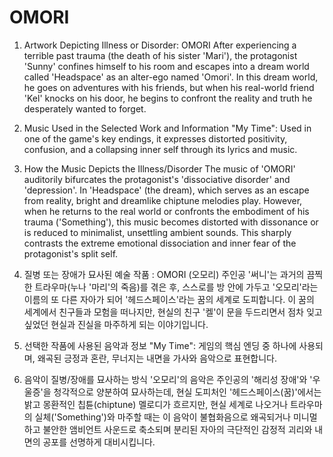 # OMORI
1. Artwork Depicting Illness or Disorder: OMORI
After experiencing a terrible past trauma (the death of his sister 'Mari'), the protagonist 'Sunny' confines himself to his room and escapes into a dream world called 'Headspace' as an alter-ego named 'Omori'. In this dream world, he goes on adventures with his friends, but when his real-world friend 'Kel' knocks on his door, he begins to confront the reality and truth he desperately wanted to forget.

2. Music Used in the Selected Work and Information
"My Time": Used in one of the game's key endings, it expresses distorted positivity, confusion, and a collapsing inner self through its lyrics and music.


3. How the Music Depicts the Illness/Disorder
The music of 'OMORI' auditorily bifurcates the protagonist's 'dissociative disorder' and 'depression'. In 'Headspace' (the dream), which serves as an escape from reality, bright and dreamlike chiptune melodies play. However, when he returns to the real world or confronts the embodiment of his trauma ('Something'), this music becomes distorted with dissonance or is reduced to minimalist, unsettling ambient sounds. This sharply contrasts the extreme emotional dissociation and inner fear of the protagonist's split self.

1. 질병 또는 장애가 묘사된 예술 작품
: OMORI (오모리)
주인공 '써니'는 과거의 끔찍한 트라우마(누나 '마리'의 죽음)를 겪은 후, 스스로를 방 안에 가두고 '오모리'라는 이름의 또 다른 자아가 되어 '헤드스페이스'라는 꿈의 세계로 도피합니다. 이 꿈의 세계에서 친구들과 모험을 떠나지만, 현실의 친구 '켈'이 문을 두드리면서 점차 잊고 싶었던 현실과 진실을 마주하게 되는 이야기입니다.

2. 선택한 작품에 사용된 음악과 정보
"My Time": 게임의 핵심 엔딩 중 하나에 사용되며, 왜곡된 긍정과 혼란, 무너지는 내면을 가사와 음악으로 표현합니다.

3. 음악이 질병/장애를 묘사하는 방식
'오모리'의 음악은 주인공의 '해리성 장애'와 '우울증'을 청각적으로 양분하여 묘사하는데, 현실 도피처인 '헤드스페이스(꿈)'에서는 밝고 몽환적인 칩튠(chiptune) 멜로디가 흐르지만, 현실 세계로 나오거나 트라우마의 실체('Something')와 마주할 때는 이 음악이 불협화음으로 왜곡되거나 미니멀하고 불안한 앰비언트 사운드로 축소되며 분리된 자아의 극단적인 감정적 괴리와 내면의 공포를 선명하게 대비시킵니다.
